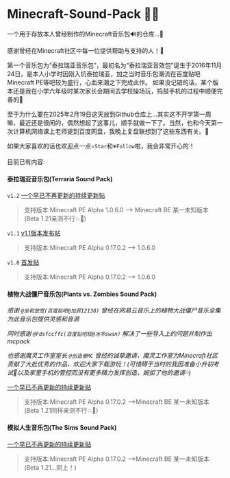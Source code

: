 # Minecraft-Sound-Pack 🌈🎶

一个用于存放本人曾经制作的Minecraft音乐包🔊的仓库...🤗

感谢曾经在Minecraft社区中每一位提供帮助与支持的人！💖

第一个音乐包为“泰拉瑞亚音乐包”，最初名为“泰拉瑞亚音效包”诞生于2016年11月24日，是本人小学时因刚入坑泰拉瑞亚，加之当时音乐包潮流在百度贴吧Minecraft PE等吧较为盛行，心血来潮之下完成此作。
如果没记错的话，某个版本还是我在小学六年级时某次家长会期间去学校操场玩，捣鼓手机的过程中顺便完善的🤔

至于为什么要在2025年2月19日这天放到Github仓库上...其实这不开学第一周嘛，最近还是很闲的，偶然想起了这事儿，顺手就做一下了。当然，也和今天第一次计算机网络课上老师提到百度网盘，我晚上复盘联想到了这些东西有关。🥲

如果大家喜欢的话也欢迎点一点`⭐Star`和`💗Follow`啦，我会非常开心的！

目前已有内容:

#### 泰拉瑞亚音乐包(Terraria Sound Pack)
`v1.2`  [一个早已不再更新的持续更新贴](https://tieba.baidu.com/p/5040620364?pid=105566397203&cid=0#105566397203)
> 支持版本:Minecraft PE Alpha 1.0.6.0 --> Minecraft BE 某一未知版本(Beta 1.21亲测不行💥🙈)

`v1.1`  [v1.1版本发布帖](https://tieba.baidu.com/p/4877663989?pid=100703620245&cid=0#100703620245)
> 支持版本:Minecraft PE Alpha 0.17.0.2 --> 1.0.6.0

`v1.0`  [首发贴](https://tieba.baidu.com/p/4874702602?pid=100605829926&cid=0#100605829926)
> 支持版本:Minecraft PE Alpha 0.17.0.2 --> 1.0.6.0

#### 植物大战僵尸音乐包(Plants vs. Zombies Sound Pack)
*感谢 `@坐和放宽(百度贴吧@加菲12138)` 曾经在网易云音乐上的植物大战僵尸音乐全集为此音乐包提供灵感和音源*

*同时感谢 `@Fdsfccffc(百度贴吧现@冰华swan)` 解决了一些导入上的问题并制作出mcpack*

*也感谢魔灵工作室室长 `@创造者MC` 曾经的诚挚邀请，魔灵工作室为Minecraft社区贡献了大批优秀的作品，欢迎大家下载游玩！(可惜碍于当时的我因准备小升初考试💯以及家里手机的管控而没有更多精力发挥创造，婉拒了他的邀请💦)*

[一个早已不再更新的持续更新贴](https://tieba.baidu.com/p/4961541855?pn=2)

> 支持版本:Minecraft PE Alpha 0.17.0.2 -->Minecraft BE 某一未知版本(Beta 1.21同样亲测不行💥🙈)

#### 模拟人生音乐包(The Sims Sound Pack)

[一个早已不再更新的持续更新贴](https://tieba.baidu.com/p/4913795614?pid=101776271925&cid=0#101776271925)
> 支持版本:Minecraft PE Alpha 0.17.0.2 -->Minecraft BE 某一未知版本(Beta 1.21...同上！)
